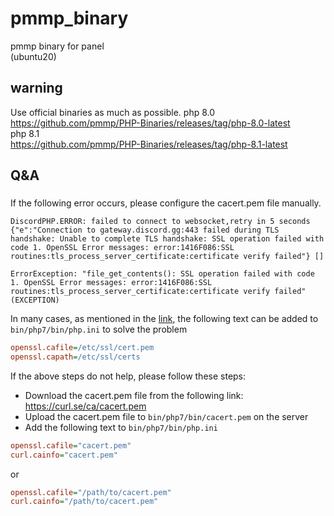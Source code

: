 # pmmp_binary
pmmp binary for panel  
(ubuntu20)
## warning
Use official binaries as much as possible. 
php 8.0  
https://github.com/pmmp/PHP-Binaries/releases/tag/php-8.0-latest  
php 8.1  
https://github.com/pmmp/PHP-Binaries/releases/tag/php-8.1-latest  

## Q&A
### 
If the following error occurs, please configure the cacert.pem file manually.
```
DiscordPHP.ERROR: failed to connect to websocket,retry in 5 seconds
{"e":"Connection to gateway.discord.gg:443 failed during TLS handshake: Unable to complete TLS handshake: SSL operation failed with code 1. OpenSSL Error messages: error:1416F086:SSL routines:tls_process_server_certificate:certificate verify failed"} []
```
```
ErrorException: "file_get_contents(): SSL operation failed with code 1. OpenSSL Error messages: error:1416F086:SSL routines:tls_process_server_certificate:certificate verify failed" (EXCEPTION)
```

In many cases, as mentioned in the [link](https://github.com/pmmp/php-build-scripts/issues/70#issuecomment-1399601785), the following text can be added to `bin/php7/bin/php.ini` to solve the problem
```ini
openssl.cafile=/etc/ssl/cert.pem
openssl.capath=/etc/ssl/certs
```

If the above steps do not help, please follow these steps:

- Download the cacert.pem file from the following link: https://curl.se/ca/cacert.pem
- Upload the cacert.pem file to `bin/php7/bin/cacert.pem` on the server
- Add the following text to `bin/php7/bin/php.ini`
```ini
openssl.cafile="cacert.pem"
curl.cainfo="cacert.pem"
```
or 
```ini
openssl.cafile="/path/to/cacert.pem"
curl.cainfo="/path/to/cacert.pem"
```
